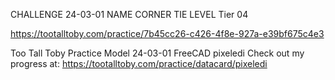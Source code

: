 CHALLENGE 24-03-01
NAME CORNER TIE
LEVEL Tier 04

https://tootalltoby.com/practice/7b45cc26-c426-4f8e-927a-e39bf675c4e3

Too Tall Toby Practice Model 24-03-01 FreeCAD pixeledi
Check out my progress at: https://tootalltoby.com/practice/datacard/pixeledi
